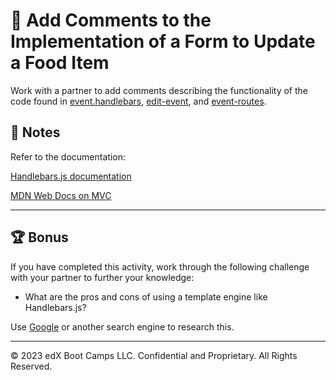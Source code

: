 # 📐 Add Comments to the Implementation of a Form to Update a Food Item

Work with a partner to add comments describing the functionality of the code found in [event.handlebars](./Unsolved/views/event.handlebars), [edit-event](./Unsolved/public/js/edit-event.js), and [event-routes](./Unsolved/controllers/api/event-routes.js).

## 📝 Notes

Refer to the documentation: 

[Handlebars.js documentation](https://handlebarsjs.com/guide/#what-is-handlebars)

[MDN Web Docs on MVC](https://developer.mozilla.org/en-US/docs/Glossary/MVC)

---

## 🏆 Bonus

If you have completed this activity, work through the following challenge with your partner to further your knowledge:

* What are the pros and cons of using a template engine like Handlebars.js?

Use [Google](https://www.google.com) or another search engine to research this.

---
© 2023 edX Boot Camps LLC. Confidential and Proprietary. All Rights Reserved.
